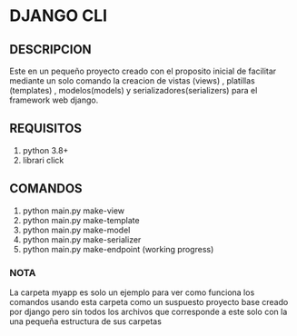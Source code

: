 # DJANGO CLI

## DESCRIPCION

Este en un pequeño proyecto creado con el proposito inicial de facilitar mediante un solo comando la creacion de vistas (views) , platillas (templates) , modelos(models) y serializadores(serializers) para el framework web django.

## REQUISITOS

1. python 3.8+
2. librari click

## COMANDOS

1. python main.py make-view
2. python main.py make-template
3. python main.py make-model
4. python main.py make-serializer
5. python main.py make-endpoint (working progress)

### NOTA

La carpeta myapp es solo un ejemplo para ver como funciona los comandos usando esta carpeta como un suspuesto proyecto base creado por django pero sin todos los archivos que corresponde a este solo con la una pequeña estructura de sus carpetas
